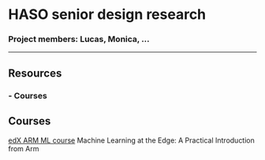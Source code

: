 # HASO senior design research
### Project members: Lucas, Monica, ...

---

## Resources
### - Courses


## Courses
[edX ARM ML course](/edX%20ARM%20ML%20Course/)
Machine Learning at the Edge: A Practical Introduction from Arm
